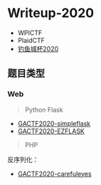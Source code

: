 # Writeup-2020

- WPICTF
- PlaidCTF
- [钓鱼城杯2020](./钓鱼城杯2020)

## 题目类型

### Web

> Python Flask

- [GACTF2020-simpleflask](https://www.gem-love.com/ctf/2621.html)
- [GACTF2020-EZFLASK](http://igml.top/2020/08/31/2020-GACTF/)

> PHP

反序列化：

- [GACTF2020-carefuleyes](https://www.gem-love.com/ctf/2621.html)
